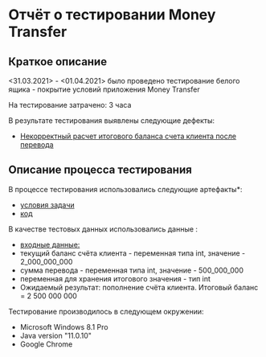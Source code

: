 # Отчёт о тестировании Money Transfer

## Краткое описание

<31.03.2021> - <01.04.2021> было проведено тестирование белого ящика - покрытие условий приложения Money Transfer

На тестирование затрачено: 3 часа

В результате тестирования выявлены следующие дефекты:
* [Некорректный расчет итогового баланса счета клиента после перевода](https://github.com/July-git/money-transfer/issues/2)

## Описание процесса тестирования

В процессе тестирования использовались следующие артефакты*:
* [условия задачи](https://github.com/netology-code/javaqa-homeworks/tree/master/programming)
* [код](https://github.com/July-git/money-transfer/blob/main/src/Main.java)

В качестве тестовых данных использовались данные :
* [входные данные:](https://github.com/netology-code/javaqa-homeworks/tree/master/programming)
*  текущий баланс счёта клиента - переменная типа int, значение - 2_000_000_000 
* сумма перевода - переменная типа int, значение - 500_000_000
* переменная для хранения итогового значения - тип int  
* Ожидаемый результат: пополнение счёта клиента. Итоговый баланс = 2 500 000 000

Тестирование производилось в следующем окружении:
* Microsoft Windows 8.1 Pro
* Java version "11.0.10"
* Google Chrome
